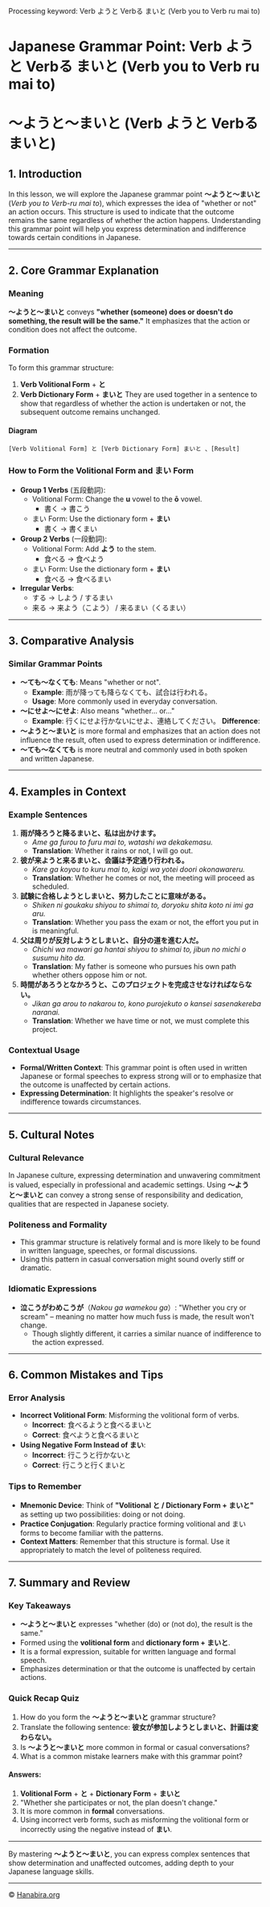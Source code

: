 Processing keyword: Verb ようと Verbる まいと (Verb you to Verb ru mai to)
# Japanese Grammar Point: Verb ようと Verbる まいと (Verb you to Verb ru mai to)
# 〜ようと〜まいと (Verb ようと Verbるまいと)
## 1. Introduction
In this lesson, we will explore the Japanese grammar point **〜ようと〜まいと** (_Verb you to Verb-ru mai to_), which expresses the idea of "whether or not" an action occurs. This structure is used to indicate that the outcome remains the same regardless of whether the action happens. Understanding this grammar point will help you express determination and indifference towards certain conditions in Japanese.

---
## 2. Core Grammar Explanation
### Meaning
**〜ようと〜まいと** conveys **"whether (someone) does or doesn't do something, the result will be the same."** It emphasizes that the action or condition does not affect the outcome.
### Formation
To form this grammar structure:
1. **Verb Volitional Form** + **と**
2. **Verb Dictionary Form** + **まいと**
They are used together in a sentence to show that regardless of whether the action is undertaken or not, the subsequent outcome remains unchanged.
#### Diagram
```
[Verb Volitional Form] と [Verb Dictionary Form] まいと 、[Result]
```
### How to Form the Volitional Form and まい Form
- **Group 1 Verbs** (五段動詞):
  - Volitional Form: Change the **u** vowel to the **ō** vowel.
    - 書く → 書こう
  - まい Form: Use the dictionary form + **まい**
    - 書く → 書くまい
- **Group 2 Verbs** (一段動詞):
  - Volitional Form: Add **よう** to the stem.
    - 食べる → 食べよう
  - まい Form: Use the dictionary form + **まい**
    - 食べる → 食べるまい
- **Irregular Verbs**:
  - する → しよう / するまい
  - 来る → 来よう（こよう） / 来るまい（くるまい）
---
## 3. Comparative Analysis
### Similar Grammar Points
- **〜ても〜なくても**: Means "whether or not".
  - **Example**: 雨が降っても降らなくても、試合は行われる。
  - **Usage**: More commonly used in everyday conversation.
- **〜にせよ〜にせよ**: Also means "whether... or..."
  - **Example**: 行くにせよ行かないにせよ、連絡してください。
**Difference**:
- **〜ようと〜まいと** is more formal and emphasizes that an action does not influence the result, often used to express determination or indifference.
- **〜ても〜なくても** is more neutral and commonly used in both spoken and written Japanese.
---
## 4. Examples in Context
### Example Sentences
1. **雨が降ろうと降るまいと、私は出かけます。**
   - *Ame ga furou to furu mai to, watashi wa dekakemasu.*
   - **Translation**: Whether it rains or not, I will go out.
2. **彼が来ようと来るまいと、会議は予定通り行われる。**
   - *Kare ga koyou to kuru mai to, kaigi wa yotei doori okonawareru.*
   - **Translation**: Whether he comes or not, the meeting will proceed as scheduled.
3. **試験に合格しようとしまいと、努力したことに意味がある。**
   - *Shiken ni goukaku shiyou to shimai to, doryoku shita koto ni imi ga aru.*
   - **Translation**: Whether you pass the exam or not, the effort you put in is meaningful.
4. **父は周りが反対しようとしまいと、自分の道を進む人だ。**
   - *Chichi wa mawari ga hantai shiyou to shimai to, jibun no michi o susumu hito da.*
   - **Translation**: My father is someone who pursues his own path whether others oppose him or not.
5. **時間があろうとなかろうと、このプロジェクトを完成させなければならない。**
   - *Jikan ga arou to nakarou to, kono purojekuto o kansei sasenakereba naranai.*
   - **Translation**: Whether we have time or not, we must complete this project.
### Contextual Usage
- **Formal/Written Context**: This grammar point is often used in written Japanese or formal speeches to express strong will or to emphasize that the outcome is unaffected by certain actions.
- **Expressing Determination**: It highlights the speaker's resolve or indifference towards circumstances.
---
## 5. Cultural Notes
### Cultural Relevance
In Japanese culture, expressing determination and unwavering commitment is valued, especially in professional and academic settings. Using **〜ようと〜まいと** can convey a strong sense of responsibility and dedication, qualities that are respected in Japanese society.
### Politeness and Formality
- This grammar structure is relatively formal and is more likely to be found in written language, speeches, or formal discussions.
- Using this pattern in casual conversation might sound overly stiff or dramatic.
### Idiomatic Expressions
- **泣こうがわめこうが**（*Nakou ga wamekou ga*）: "Whether you cry or scream" – meaning no matter how much fuss is made, the result won't change.
  - Though slightly different, it carries a similar nuance of indifference to the action expressed.
---
## 6. Common Mistakes and Tips
### Error Analysis
- **Incorrect Volitional Form**: Misforming the volitional form of verbs.
  - **Incorrect**: 食べるようと食べるまいと
  - **Correct**: 食べようと食べるまいと
- **Using Negative Form Instead of まい**:
  - **Incorrect**: 行こうと行かないと
  - **Correct**: 行こうと行くまいと
### Tips to Remember
- **Mnemonic Device**: Think of **"Volitional と / Dictionary Form + まいと"** as setting up two possibilities: doing or not doing.
- **Practice Conjugation**: Regularly practice forming volitional and まい forms to become familiar with the patterns.
- **Context Matters**: Remember that this structure is formal. Use it appropriately to match the level of politeness required.
---
## 7. Summary and Review
### Key Takeaways
- **〜ようと〜まいと** expresses "whether (do) or (not do), the result is the same."
- Formed using the **volitional form** and **dictionary form + まいと**.
- It is a formal expression, suitable for written language and formal speech.
- Emphasizes determination or that the outcome is unaffected by certain actions.
### Quick Recap Quiz
1. How do you form the **〜ようと〜まいと** grammar structure?
2. Translate the following sentence: **彼女が参加しようとしまいと、計画は変わらない。**
3. Is **〜ようと〜まいと** more common in formal or casual conversations?
4. What is a common mistake learners make with this grammar point?
#### Answers:
1. **Volitional Form** + **と** + **Dictionary Form** + **まいと**
2. "Whether she participates or not, the plan doesn't change."
3. It is more common in **formal** conversations.
4. Using incorrect verb forms, such as misforming the volitional form or incorrectly using the negative instead of **まい**.
---
By mastering **〜ようと〜まいと**, you can express complex sentences that show determination and unaffected outcomes, adding depth to your Japanese language skills.


---

© [Hanabira.org](https://hanabira.org)

